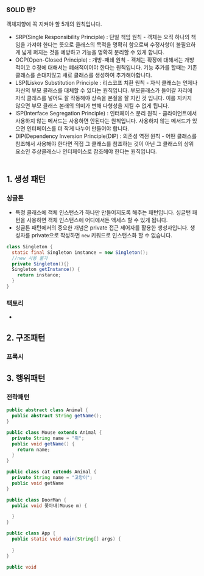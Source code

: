 ### SOLID 란?
객체지향에 꼭 지켜야 할 5개의 원칙입니다.
- SRP(Single Responsibility Principle) : 단일 책임 원칙 - 객체는 오직 하나의 책임을 가져야 한다는 뜻으로 클래스의 목적을 명확히 함으로써 수정사항이 불필요하게 넓게 퍼지는 것을 예방하고 기능을 명확히 분리할 수 있게 합니다.
- OCP(Open-Closed Principle) : 개방-패쇄 원칙 - 객체는 확장에 대해서는 개방적이고 수정에 대해서는 폐쇄적이어야 한다는 원칙입니다. 기능 추가를 할때는 기존 클래스를 손대지않고 새로 클래스를 생성하여 추가해야합니다. 
- LSP(Liskov Substitution Principle : 리스코프 치환 원칙 - 자식 클래스는 언제나 자신의 부모 클래스를 대체할 수 있다는 원칙입니다. 부모클래스가 들어갈 자리에 자식 클래스를 넣어도 잘 작동해야 상속을 본질을 잘 지킨 것 입니다. 이를 지키지 않으면 부모 클래스 본래의 의미가 변해 다형성을 지킬 수 없게 됩니다.
- ISP(Interface Segregation Principle) : 인터페이스 분리 원칙 - 클라이언트에서 사용하지 않는 메서드는 사용하면 안된다는 원칙입니다. 사용하지 않는 메서드가 있으면 인터페이스를 더 작게 나누어 만들어야 합니다.
- DIP(Dependency Inversion Principle(DIP) : 의존성 역전 원칙 - 어떤 클래스를 참조해서 사용해야 한다면 직접 그 클래스를 참조하는 것이 아닌 그 클래스의 상위 요소인 추상클래스나 인터페이스로 참조해야 한다는 원칙입니다.
<br><br>

## 1. 생성 패턴
### 싱글톤
- 특정 클래스에 객체 인스턴스가 하나만 만들어지도록 해주는 패턴입니다. 싱글턴 패턴을 사용하면 객체 인스턴스에 어디에서든 액세스 할 수 있게 됩니다.
- 싱글톤 패턴에서의 중요한 개념은 private 접근 제어자를 활용한 생성자입니다. 생성자를 private으로 작성하면 `new` 키워드로 인스턴스화 할 수 없습니다.
```java
class Singleton {
  static final Singleton instance = new Singleton();
  //new 사용 불가
  private Singleton(){}
  Singleton getInstance() {
    return instance;
  }
}
```
### 팩토리
- 

## 2. 구조패턴
### 프록시
## 3. 행위패턴
### 전략패턴
```java
public abstract class Animal {
  public abstract String getName();
}

public class Mouse extends Animal {
  private String name = "쥐";
  public void getName() {
    return name;
  }
}

public class cat extends Animal {
  private String name = "고양이";
  public void getName
}

public class DoorMan {
  public void 쫒아내(Mouse m) {

  }
}

public class App {
  public static void main(String[] args) {
    
  }
}

public void 
```
